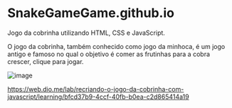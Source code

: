 # SnakeGameGame.github.io
Jogo da cobrinha utilizando HTML, CSS e JavaScript.


O jogo da cobrinha, também conhecido como jogo da minhoca, é um jogo antigo e famoso no qual o objetivo é comer as frutinhas para a cobra crescer, clique para jogar.


![image](https://user-images.githubusercontent.com/91574553/167202644-d5bdab41-d7ef-4201-91f6-6c45a18718ee.png)






https://web.dio.me/lab/recriando-o-jogo-da-cobrinha-com-javascript/learning/bfcd37b9-4ccf-40fb-b0ea-c2d865414a19
